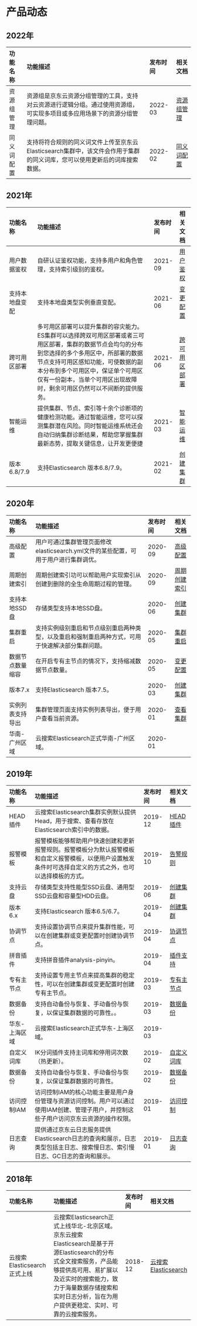 # 产品动态

## 2022年
| 功能名称 | 功能描述 | 发布时间 | 相关文档|
| :---------------| :--------------|:------------|:--------|
|资源组管理|资源组是京东云资源分组管理的工具，支持对云资源进行逻辑分组。通过使用资源组，可实现多项目或多应用场景下的资源分组管理问题。|2022-03|[资源组管理](https://docs.jdcloud.com/cn/jcs-for-elasticsearch/resource-group-introduction)|
|同义词配置|支持将符合规则的同义词文件上传至京东云Elasticsearch集群中，该文件会作用于集群的同义词库，您可以使用更新后的词库搜索数据。|2022-02|[同义词配置](https://docs.jdcloud.com/cn/jcs-for-elasticsearch/synonymdic)|

## 2021年
| 功能名称 | 功能描述 | 发布时间 | 相关文档|
| :---------------| :--------------|:------------|:--------|
|用户数据鉴权|自研认证鉴权功能，支持多用户和角色管理，支持索引级别的鉴权。|2021-09|[用户鉴权](https://docs.jdcloud.com/cn/jcs-for-elasticsearch/auth_introduction)|
|支持本地盘变配|支持本地盘类型实例垂直变配。|2021-06|[变更配置](https://docs.jdcloud.com/cn/jcs-for-elasticsearch/change-es)|
|跨可用区部署|多可用区部署可以提升集群的容灾能力。ES集群可以选择跨双可用区部署或者三可用区部署，集群的数据节点会均匀的分布到您选择的多个多用区中，所部署的数据节点支持可用区感知功能，可使数据的副本分布到多个可用区中，保证单个可用区仅有一份副本，当单个可用区出现故障时，剩余可用区仍然可以不间断的提供服务。|2021-06|[跨可用区部署](https://docs.jdcloud.com/cn/jcs-for-elasticsearch/multiaz-es)|
|智能运维|提供集群、节点、索引等十余个诊断项的健康检测功能。通过智能运维，您可以探测集群潜在风险。同时智能运维系统还会自动归纳集群诊断结果，帮助您掌握集群最新态势，提取关键信息，让开发更便捷|2021-03|[智能运维](https://docs.jdcloud.com/cn/jcs-for-elasticsearch/health_check_introduction)|
|版本6.8/7.9|支持Elasticsearch 版本6.8/7.9。|2021-02|[创建集群](https://docs.jdcloud.com/cn/jcs-for-elasticsearch/create-es)|

## 2020年
| 功能名称 | 功能描述 | 发布时间 | 相关文档|
| :---------------| :--------------|:------------|:--------|
|高级配置|用户可通过集群管理页面修改elasticsearch.yml文件的某些配置，可用于用户进行集群调优。|2020-09|[高级配置](https://docs.jdcloud.com/cn/jcs-for-elasticsearch/configure)|
|周期创建索引|周期创建索引功可以帮助用户实现索引从创建到删除的全生命周期过程的管理。|2020-09|[周期创建索引](https://docs.jdcloud.com/cn/jcs-for-elasticsearch/index)|
|支持本地SSD盘|存储类型支持本地SSD盘。|2020-06|[创建集群](https://docs.jdcloud.com/cn/jcs-for-elasticsearch/create-es)|
|集群重启|支持实例级别重启和节点级别重启两种类型，以及重启和强制重启两种方式，可用于快速解决部分集群问题。|2020-05|[集群重启](https://docs.jdcloud.com/cn/jcs-for-elasticsearch/reboot)|
|数据节点数量缩容|在开启专有主节点的情况下，支持缩减数据节点数量。|2020-05|[变更配置](https://docs.jdcloud.com/cn/jcs-for-elasticsearch/change-es)|
|版本7.x|支持Elasticsearch 版本7.5。|2020-03|[创建集群](https://docs.jdcloud.com/cn/jcs-for-elasticsearch/create-es)|
|实例列表支持导出|集群管理页面支持实例列表导出，便于用户查看当前资源。|2020-01|[查看集群](https://docs.jdcloud.com/cn/jcs-for-elasticsearch/view-es)|
|华南-广州区域|云搜索Elasticsearch正式华南-广州区域。|2020-01||

## 2019年
| 功能名称 | 功能描述 | 发布时间 | 相关文档|
| :---------------| :--------------|:------------|:--------|
|HEAD插件|云搜索Elasticsearch集群实例默认提供Head，用于搜索、查看存放在Elasticsearch索引中的数据。|2019-12|[HEAD插件](https://docs.jdcloud.com/cn/jcs-for-elasticsearch/head)|
|报警模板|报警模板能够帮助用户快速创建和更新报警规则。报警模板分为默认报警模板和自定义报警模板，以便用户设置触发条件时可选择自定义的方式之外，也可以选择模板的方式。|2019-10|[告警规则](https://docs.jdcloud.com/cn/jcs-for-elasticsearch/monitor_rules)|
|支持云盘|存储类型支持性能型SSD云盘、通用型SSD云盘和容量型HDD云盘。|2019-06|[创建集群](https://docs.jdcloud.com/cn/jcs-for-elasticsearch/create-es)|
|版本6.x|支持Elasticsearch 版本6.5/6.7。|2019-04|[创建集群](https://docs.jdcloud.com/cn/jcs-for-elasticsearch/create-es)|
|协调节点|支持设置协调节点来提升集群性能，可以在创建集群或变更配置时创建协调节点。|2019-04|[协调节点](https://docs.jdcloud.com/cn/jcs-for-elasticsearch/coordination_node)|
|拼音插件|支持拼音插件analysis-pinyin。|2019-04|[插件支持](https://docs.jdcloud.com/cn/jcs-for-elasticsearch/ik)|
|专有主节点|支持设置专用主节点来提高集群的稳定性，可以在创建集群或变更配置时创建专有主节点。|2019-03|[专有主节点](https://docs.jdcloud.com/cn/jcs-for-elasticsearch/dedicated-master)|
|数据备份|支持自动备份与恢复、手动备份与恢复，以保证集群数据的可靠性。。|2019-03|[数据备份](https://docs.jdcloud.com/cn/jcs-for-elasticsearch/creatsnapshot)|
|华东-上海区域|云搜索Elasticsearch正式华东-上海区域。|2019-03||
|自定义词库|IK分词插件支持主词库和停用词次数（热更新）。|2019-02|[自定义词库](https://docs.jdcloud.com/cn/jcs-for-elasticsearch/dic)|
|数据备份|支持自动备份与恢复、手动备份与恢复，以保证集群数据的可靠性。|2019-02|[数据备份](https://docs.jdcloud.com/cn/jcs-for-elasticsearch/creatsnapshot)|
|访问控制IAM|访问控制IAM的核心功能主要是用户身份管理与资源访问控制。用户可以通过使用IAM创建、管理子用户，并控制这些子用户访问京东云资源的操作权限。|2019-01|[访问控制](https://docs.jdcloud.com/cn/jcs-for-elasticsearch/control)|
|日志查询|提供通过京东云日志服务提供Elasticsearch日志的查询和展示，日志类型包括主日志、搜索慢日志、索引慢日志、GC日志的查询和展示。|2019-01|[日志查询](https://docs.jdcloud.com/cn/jcs-for-elasticsearch/eslog)|

## 2018年
| 功能名称 | 功能描述 | 发布时间 | 相关文档|
| :---------------| :--------------|:------------|:--------|
|云搜索Elasticsearch正式上线|云搜索Elasticsearch正式上线华北-北京区域。京东云搜索Elasticsearch是基于开源Elasticsearch的分布式全文搜索服务，产品能够提供高可用、易扩展以及近实时的搜索能力，致力于海量数据存储搜索和实时日志分析，旨在为用户提供更稳定、实时、可靠的云搜索服务。|2018-12|[云搜索Elasticsearch](https://docs.jdcloud.com/cn/jcs-for-elasticsearch/product-overview)|
